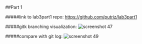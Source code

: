 ##Part 1

#####link to lab3part1 repo:
https://github.com/putriz/lab3part1

#####gitk branching visualization:
![screenshot 47](https://cloud.githubusercontent.com/assets/16448052/13095174/c0b2d2a2-d4dd-11e5-88f2-1d8582869a47.png)

#####compare with git log:
![screenshot 49](https://cloud.githubusercontent.com/assets/16448052/13095160/a75ccbdc-d4dd-11e5-9c8e-41cf23be80dd.png)


